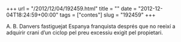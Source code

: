 +++
url = "/2012/12/04/192459.html"
title = ""
date = "2012-12-04T18:24:59+00:00"
tags = ["contes"]
slug = "192459"
+++

A. B. Danvers fastiguejat Espanya franquista després que no reeixí a adquirir crani d’un ciclop pel preu excessiu exigit pel propietari.
